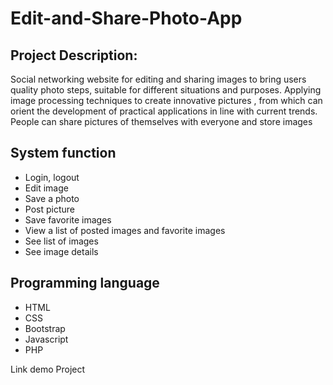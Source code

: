 # Edit-and-Share-Photo-App

## Project Description:
Social networking website for editing and sharing images to bring users quality photo steps, suitable for different situations and purposes. Applying image processing techniques to create innovative pictures , from which can orient the development of practical applications in line with current trends. People can share pictures of themselves with everyone and store images

## System function
* Login, logout
* Edit image
* Save a photo
* Post picture
* Save favorite images
* View a list of posted images and favorite images
* See list of images
* See image details

## Programming language
* HTML
* CSS
* Bootstrap
* Javascript
* PHP

Link demo Project
